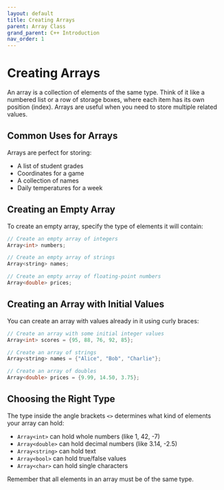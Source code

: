 ```yaml
---
layout: default
title: Creating Arrays
parent: Array Class
grand_parent: C++ Introduction
nav_order: 1
---
```


# Creating Arrays

An array is a collection of elements of the same type. Think of it like a numbered list or a row of storage boxes, where each item has its own position (index). Arrays are useful when you need to store multiple related values.

## Common Uses for Arrays

Arrays are perfect for storing:
- A list of student grades
- Coordinates for a game
- A collection of names
- Daily temperatures for a week

## Creating an Empty Array

To create an empty array, specify the type of elements it will contain:

```cpp
// Create an empty array of integers
Array<int> numbers;

// Create an empty array of strings
Array<string> names;

// Create an empty array of floating-point numbers
Array<double> prices;
```

## Creating an Array with Initial Values

You can create an array with values already in it using curly braces:

```cpp
// Create an array with some initial integer values
Array<int> scores = {95, 88, 76, 92, 85};

// Create an array of strings
Array<string> names = {"Alice", "Bob", "Charlie"};

// Create an array of doubles
Array<double> prices = {9.99, 14.50, 3.75};
```

## Choosing the Right Type

The type inside the angle brackets `<>` determines what kind of elements your array can hold:

- `Array<int>` can hold whole numbers (like 1, 42, -7)
- `Array<double>` can hold decimal numbers (like 3.14, -2.5)
- `Array<string>` can hold text
- `Array<bool>` can hold true/false values
- `Array<char>` can hold single characters

Remember that all elements in an array must be of the same type.
